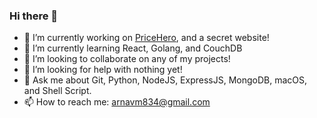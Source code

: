 ### Hi there 👋

- 🔭 I’m currently working on [PriceHero](https://github.com/mehtaarn000/PriceHero), and a secret website!
- 🌱 I’m currently learning React, Golang, and CouchDB
- 👯 I’m looking to collaborate on any of my projects!
- 🤔 I’m looking for help with nothing yet!
- 💬 Ask me about Git, Python, NodeJS, ExpressJS, MongoDB, macOS, and Shell Script.
- 📫 How to reach me: [arnavm834@gmail.com](arnavm834@gmail.com)
